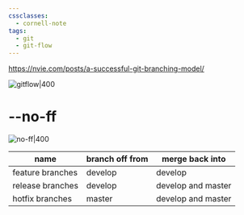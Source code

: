 ```yaml
---
cssclasses:
  - cornell-note
tags:
  - git
  - git-flow
---
```


https://nvie.com/posts/a-successful-git-branching-model/

![gitflow|400](gitflow.png)

# --no-ff

![no-ff|400](no-ff.png)

| name | branch off from | merge back into |
| --- | --- | --- |
| feature branches | develop | develop |
| release branches | develop | develop and master |
| hotfix branches | master | develop and master |


